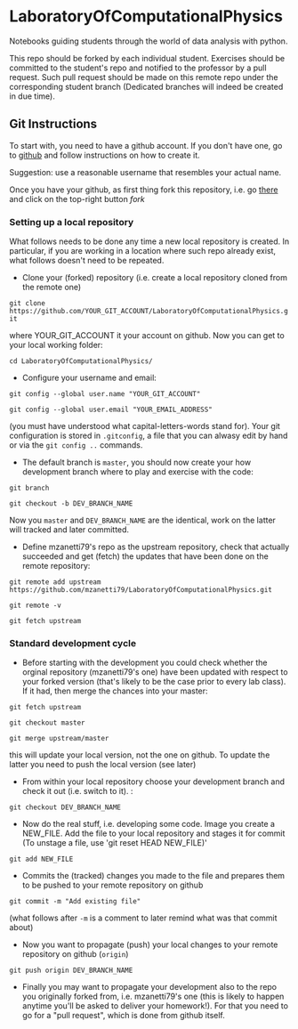 # LaboratoryOfComputationalPhysics

Notebooks guiding students through the world of data analysis with python.

This repo should be forked by each individual student. Exercises should be committed to the student's repo and notified to the professor by a pull request.
Such pull request should be made on this remote repo under the corresponding student branch (Dedicated branches will indeed be created in due time).

## Git Instructions

To start with, you need to have a github account. If you don't have one, go to [github](github.com) and follow instructions on how to create it.

Suggestion: use a reasonable username that resembles your actual name.  

Once you have your github, as first thing fork this repository, i.e. go [there](https://github.com/mzanetti79/LaboratoryOfComputationalPhysics) and click on the top-right button *fork*

### Setting up a local repository

What follows needs to be done any time a new local repository is created.
In particular, if you are working in a location where such repo already exist, what follows doesn't need to be repeated.
  * Clone your (forked) repository (i.e. create a local repository cloned from the remote one)

`git clone https://github.com/YOUR_GIT_ACCOUNT/LaboratoryOfComputationalPhysics.git`

 where YOUR_GIT_ACCOUNT it your account on github. Now you can get to your local working folder:

 `cd LaboratoryOfComputationalPhysics/`

   * Configure your username and email:

`git config --global user.name "YOUR_GIT_ACCOUNT"`

`git config --global user.email "YOUR_EMAIL_ADDRESS"`

(you must have understood what capital-letters-words stand for). Your git configuration is stored in `.gitconfig`, a file that you can alwasy edit by hand or via the `git config ..` commands.

  * The default branch is `master`, you should now create your how development branch where to play and exercise with the code:

`git branch`

`git checkout -b DEV_BRANCH_NAME`

Now you `master` and `DEV_BRANCH_NAME` are the identical, work on the latter will tracked and later committed.

  * Define mzanetti79's repo as the upstream repository, check that actually succeeded and get (fetch) the updates that have been done on the remote repository:

`git remote add upstream https://github.com/mzanetti79/LaboratoryOfComputationalPhysics.git`

`git remote -v`

`git fetch upstream`

### Standard development cycle

  * Before starting with the development you could check whether the orginal repository (mzanetti79's one) have been updated with respect to your forked version (that's likely to be the case prior to every lab class). If it had, then merge the chances into your master:

  `git fetch upstream`

  `git checkout master`

  `git merge upstream/master`

this will update your local version, not the one on github. To update the latter you need to push the local version (see later)

  * From within your local repository choose your development branch and check it out (i.e. switch to it). :

`git checkout DEV_BRANCH_NAME`

  * Now do the real stuff, i.e. developing some code. Image you create a NEW_FILE. Add the file to your local repository and stages it for commit (To unstage a file, use 'git reset HEAD NEW_FILE)'

`git add NEW_FILE`

  * Commits the (tracked) changes you made to the file and prepares them to be pushed to your remote repository on github

`git commit -m "Add existing file"`

(what follows after `-m` is a comment to later remind what was that commit about)

 * Now you want to propagate (push) your local changes to your remote repository on github (`origin`)

 `git push origin DEV_BRANCH_NAME`

 * Finally you may want to propagate your development also to the repo you originally forked from, i.e. mzanetti79's one (this is likely to happen anytime you'll be asked to deliver your homework!). For that you need to go for a "pull request", which is done from github itself.   
